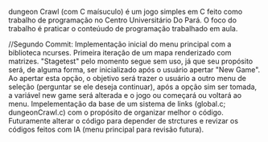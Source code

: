 dungeon Crawl (com C maísuculo) é um jogo simples em C feito como trabalho de programação no Centro Universitário Do Pará. O foco do trabalho é praticar o conteúudo de programação trabalhado em aula.

//Segundo Commit:
Implementação inicial do menu principal com a biblioteca ncurses. Primeira iteração de um mapa renderizado com matrizes.
"Stagetest" pelo momento segue sem uso, já que seu propósito será, de alguma forma, ser inicializado após o usuário apertar "New Game". Ao apertar esta opção, o objetivo será trazer o usuário a outro menu de seleção (perguntar se ele deseja continuar), após a opção sim ser tomada, a variável new game será alterada e o jogo ou começará ou voltará ao menu.
Impelementação da base de um sistema de links (global.c; dungeonCrawl.c) com o propósito de organizar melhor o código. Futuramente alterar o código para depender de strctures e revizar os códigos feitos com IA (menu principal para revisão futura).
